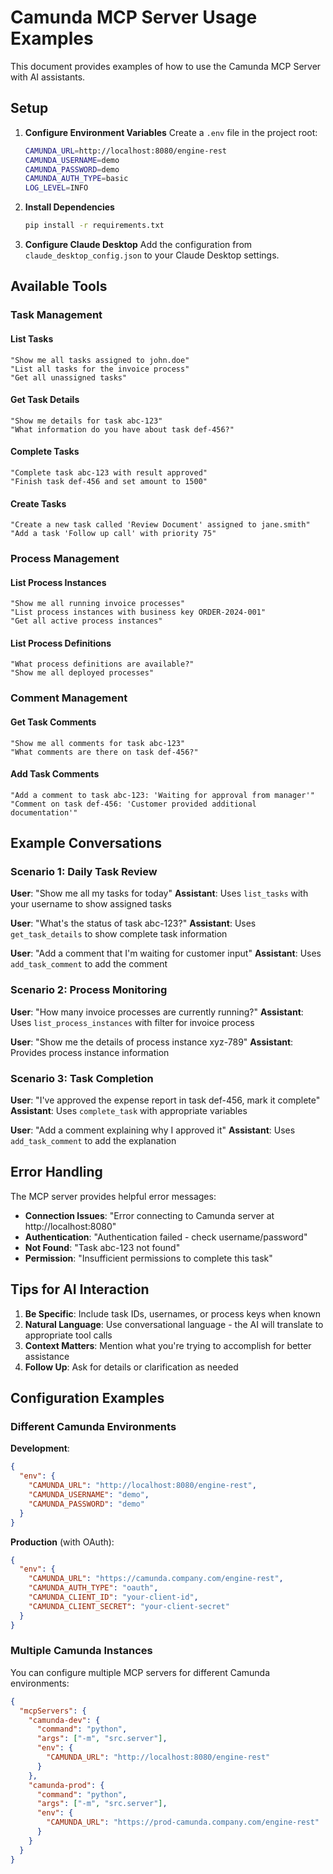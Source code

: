 # Camunda MCP Server Usage Examples

This document provides examples of how to use the Camunda MCP Server with AI assistants.

## Setup

1. **Configure Environment Variables**
   Create a `.env` file in the project root:
   ```bash
   CAMUNDA_URL=http://localhost:8080/engine-rest
   CAMUNDA_USERNAME=demo
   CAMUNDA_PASSWORD=demo
   CAMUNDA_AUTH_TYPE=basic
   LOG_LEVEL=INFO
   ```

2. **Install Dependencies**
   ```bash
   pip install -r requirements.txt
   ```

3. **Configure Claude Desktop**
   Add the configuration from `claude_desktop_config.json` to your Claude Desktop settings.

## Available Tools

### Task Management

#### List Tasks
```
"Show me all tasks assigned to john.doe"
"List all tasks for the invoice process"
"Get all unassigned tasks"
```

#### Get Task Details
```
"Show me details for task abc-123"
"What information do you have about task def-456?"
```

#### Complete Tasks
```
"Complete task abc-123 with result approved"
"Finish task def-456 and set amount to 1500"
```

#### Create Tasks
```
"Create a new task called 'Review Document' assigned to jane.smith"
"Add a task 'Follow up call' with priority 75"
```

### Process Management

#### List Process Instances
```
"Show me all running invoice processes"
"List process instances with business key ORDER-2024-001"
"Get all active process instances"
```

#### List Process Definitions
```
"What process definitions are available?"
"Show me all deployed processes"
```

### Comment Management

#### Get Task Comments
```
"Show me all comments for task abc-123"
"What comments are there on task def-456?"
```

#### Add Task Comments
```
"Add a comment to task abc-123: 'Waiting for approval from manager'"
"Comment on task def-456: 'Customer provided additional documentation'"
```

## Example Conversations

### Scenario 1: Daily Task Review
**User**: "Show me all my tasks for today"
**Assistant**: Uses `list_tasks` with your username to show assigned tasks

**User**: "What's the status of task abc-123?"
**Assistant**: Uses `get_task_details` to show complete task information

**User**: "Add a comment that I'm waiting for customer input"
**Assistant**: Uses `add_task_comment` to add the comment

### Scenario 2: Process Monitoring
**User**: "How many invoice processes are currently running?"
**Assistant**: Uses `list_process_instances` with filter for invoice process

**User**: "Show me the details of process instance xyz-789"
**Assistant**: Provides process instance information

### Scenario 3: Task Completion
**User**: "I've approved the expense report in task def-456, mark it complete"
**Assistant**: Uses `complete_task` with appropriate variables

**User**: "Add a comment explaining why I approved it"
**Assistant**: Uses `add_task_comment` to add the explanation

## Error Handling

The MCP server provides helpful error messages:

- **Connection Issues**: "Error connecting to Camunda server at http://localhost:8080"
- **Authentication**: "Authentication failed - check username/password"
- **Not Found**: "Task abc-123 not found"
- **Permission**: "Insufficient permissions to complete this task"

## Tips for AI Interaction

1. **Be Specific**: Include task IDs, usernames, or process keys when known
2. **Natural Language**: Use conversational language - the AI will translate to appropriate tool calls
3. **Context Matters**: Mention what you're trying to accomplish for better assistance
4. **Follow Up**: Ask for details or clarification as needed

## Configuration Examples

### Different Camunda Environments

**Development**:
```json
{
  "env": {
    "CAMUNDA_URL": "http://localhost:8080/engine-rest",
    "CAMUNDA_USERNAME": "demo",
    "CAMUNDA_PASSWORD": "demo"
  }
}
```

**Production** (with OAuth):
```json
{
  "env": {
    "CAMUNDA_URL": "https://camunda.company.com/engine-rest",
    "CAMUNDA_AUTH_TYPE": "oauth",
    "CAMUNDA_CLIENT_ID": "your-client-id",
    "CAMUNDA_CLIENT_SECRET": "your-client-secret"
  }
}
```

### Multiple Camunda Instances
You can configure multiple MCP servers for different Camunda environments:

```json
{
  "mcpServers": {
    "camunda-dev": {
      "command": "python",
      "args": ["-m", "src.server"],
      "env": {
        "CAMUNDA_URL": "http://localhost:8080/engine-rest"
      }
    },
    "camunda-prod": {
      "command": "python", 
      "args": ["-m", "src.server"],
      "env": {
        "CAMUNDA_URL": "https://prod-camunda.company.com/engine-rest"
      }
    }
  }
}
```

